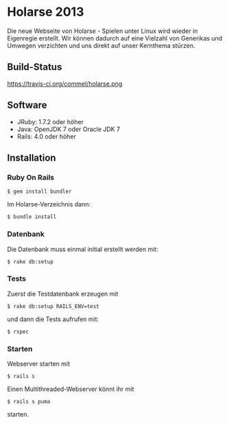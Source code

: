 # Holarse 2013
Die neue Webseite von Holarse - Spielen unter Linux wird wieder in Eigenregie erstellt. Wir können dadurch auf eine Vielzahl von Generikas und Umwegen verzichten und uns direkt auf unser Kernthema stürzen.

## Build-Status
https://travis-ci.org/commel/holarse.png

## Software
* JRuby: 1.7.2 oder höher
* Java: OpenJDK 7 oder Oracle JDK 7
* Rails: 4.0 oder höher

## Installation

### Ruby On Rails
```
$ gem install bundler
``` 
Im Holarse-Verzeichnis dann: 
```
$ bundle install
```

### Datenbank
Die Datenbank muss einmal initial erstellt werden mit:
```
$ rake db:setup
```

### Tests
Zuerst die Testdatenbank erzeugen mit 
```
$ rake db:setup RAILS_ENV=test
``` 
und dann die Tests aufrufen mit: 
```
$ rspec
```

### Starten
Webserver starten mit 
```
$ rails s
```
Einen Multithreaded-Webserver könnt ihr mit
```
$ rails s puma
```
starten.
